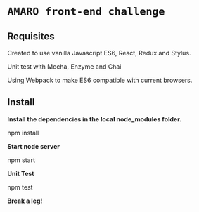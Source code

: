 # `AMARO front-end challenge` 

## Requisites
Created to use vanilla Javascript ES6, React, Redux and Stylus.

Unit test with Mocha, Enzyme and Chai

Using Webpack to make ES6 compatible with current browsers.

## Install

**Install the dependencies in the local node_modules folder.**

npm install 

**Start node server**

npm start

**Unit Test**

npm test


**Break a leg!**
